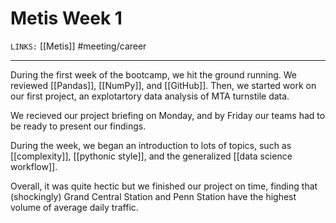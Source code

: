 # Metis Week 1
`LINKS:` [[Metis]]
#meeting/career

---
During the first week of the bootcamp, we hit the ground running. We reviewed [[Pandas]], [[NumPy]], and [[GitHub]]. Then, we started work on our first project, an explotartory data analysis of MTA turnstile data.

We recieved our project briefing on Monday, and by Friday our teams had to be ready to present our findings. 

During the week, we began an introduction to lots of topics, such as [[complexity]], [[pythonic style]], and the generalized [[data science workflow]]. 

Overall, it was quite hectic but we finished our project on time, finding that (shockingly) Grand Central Station and Penn Station have the highest volume of average daily traffic. 
